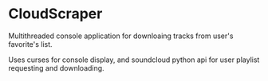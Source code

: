 # CloudScraper
Multithreaded console application for downloaing tracks from user's favorite's list.

Uses curses for console display, and soundcloud python api for user playlist requesting and downloading. 
